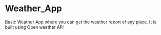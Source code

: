 # Weather_App
Basic Weather App where you can get the weather report of any place. It is built using Open weather API

